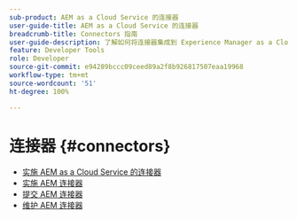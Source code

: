 ```yaml
---
sub-product: AEM as a Cloud Service 的连接器
user-guide-title: AEM as a Cloud Service 的连接器
breadcrumb-title: Connectors 指南
user-guide-description: 了解如何将连接器集成到 Experience Manager as a Cloud Service 中。
feature: Developer Tools
role: Developer
source-git-commit: e94289bccc09ceed89a2f8b926817507eaa19968
workflow-type: tm+mt
source-wordcount: '51'
ht-degree: 100%

---
```



# 连接器 {#connectors}

+ [实施 AEM as a Cloud Service 的连接器 ](/help/connectors/home.md)
+ [实施 AEM 连接器](implement.md)
+ [提交 AEM 连接器](submit.md)
+ [维护 AEM 连接器](maintain.md)
